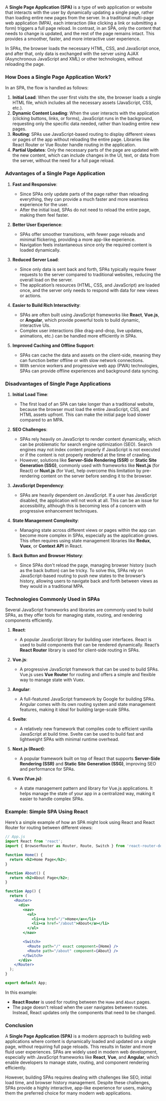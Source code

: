 A **Single Page Application (SPA)** is a type of web application or website that interacts with the user by dynamically updating a single page, rather than loading entire new pages from the server. In a traditional multi-page web application (MPA), each interaction (like clicking a link or submitting a form) triggers a full page reload. In contrast, in an SPA, only the content that needs to change is updated, and the rest of the page remains intact. This provides a smoother, faster, and more interactive user experience.

In SPAs, the browser loads the necessary HTML, CSS, and JavaScript once, and after that, only data is exchanged with the server using AJAX (Asynchronous JavaScript and XML) or other technologies, without reloading the page.

### **How Does a Single Page Application Work?**
In an SPA, the flow is handled as follows:
1. **Initial Load**: When the user first visits the site, the browser loads a single HTML file, which includes all the necessary assets (JavaScript, CSS, etc.).
2. **Dynamic Content Loading**: When the user interacts with the application (clicking buttons, links, or forms), JavaScript runs in the background, requesting only the specific data needed, rather than loading entire new pages.
3. **Routing**: SPAs use JavaScript-based routing to display different views or pages of the app without reloading the entire page. Libraries like React Router or Vue Router handle routing in the application.
4. **Partial Updates**: Only the necessary parts of the page are updated with the new content, which can include changes in the UI, text, or data from the server, without the need for a full page reload.

### **Advantages of a Single Page Application**
1. **Fast and Responsive**:
    - Since SPAs only update parts of the page rather than reloading everything, they can provide a much faster and more seamless experience for the user.
    - After the initial load, SPAs do not need to reload the entire page, making them feel faster.
        
2. **Better User Experience**:
    - SPAs offer smoother transitions, with fewer page reloads and minimal flickering, providing a more app-like experience.
    - Navigation feels instantaneous since only the required content is loaded dynamically.
        
3. **Reduced Server Load**:
    - Since only data is sent back and forth, SPAs typically require fewer requests to the server compared to traditional websites, reducing the overall load on the server.
    - The application’s resources (HTML, CSS, and JavaScript) are loaded once, and the server only needs to respond with data for new views or actions.
        
4. **Easier to Build Rich Interactivity**:
    - SPAs are often built using JavaScript frameworks like **React**, **Vue.js**, or **Angular**, which provide powerful tools to build dynamic, interactive UIs.
    - Complex user interactions (like drag-and-drop, live updates, animations, etc.) can be handled more efficiently in SPAs.
        
5. **Improved Caching and Offline Support**:
    - SPAs can cache the data and assets on the client-side, meaning they can function better offline or with slow network connections.
    - With service workers and progressive web app (PWA) technologies, SPAs can provide offline experiences and background data syncing.

### **Disadvantages of Single Page Applications**
1. **Initial Load Time**:
    - The first load of an SPA can take longer than a traditional website, because the browser must load the entire JavaScript, CSS, and HTML assets upfront. This can make the initial page load slower compared to an MPA.
        
2. **SEO Challenges**:
    - SPAs rely heavily on JavaScript to render content dynamically, which can be problematic for search engine optimization (SEO). Search engines may not index content properly if JavaScript is not executed or if the content is not properly rendered at the time of crawling.
    - However, solutions like **Server-Side Rendering (SSR)** or **Static Site Generation (SSG)**, commonly used with frameworks like **Next.js** (for React) or **Nuxt.js** (for Vue), help overcome this limitation by pre-rendering content on the server before sending it to the browser.
        
3. **JavaScript Dependency**:
    - SPAs are heavily dependent on JavaScript. If a user has JavaScript disabled, the application will not work at all. This can be an issue for accessibility, although this is becoming less of a concern with progressive enhancement techniques.
        
4. **State Management Complexity**:
    - Managing state across different views or pages within the app can become more complex in SPAs, especially as the application grows. This often requires using state management libraries like **Redux**, **Vuex**, or **Context API** in React.
        
5. **Back Button and Browser History**:
    - Since SPAs don't reload the page, managing browser history (such as the back button) can be tricky. To solve this, SPAs rely on JavaScript-based routing to push new states to the browser’s history, allowing users to navigate back and forth between views as they would in a traditional MPA.
        

### **Technologies Commonly Used in SPAs**
Several JavaScript frameworks and libraries are commonly used to build SPAs, as they offer tools for managing state, routing, and rendering components efficiently.

1. **React**:
    - A popular JavaScript library for building user interfaces. React is used to build components that can be rendered dynamically. React’s **React Router** library is used for client-side routing in SPAs.
        
2. **Vue.js**:
    - A progressive JavaScript framework that can be used to build SPAs. Vue.js uses **Vue Router** for routing and offers a simple and flexible way to manage state with Vuex.
        
3. **Angular**:
    
    - A full-featured JavaScript framework by Google for building SPAs. Angular comes with its own routing system and state management features, making it ideal for building large-scale SPAs.
        
4. **Svelte**:
    - A relatively new framework that compiles code to efficient vanilla JavaScript at build time. Svelte can be used to build fast and lightweight SPAs with minimal runtime overhead.
        
5. **Next.js (React)**:
    
    - A popular framework built on top of React that supports **Server-Side Rendering (SSR)** and **Static Site Generation (SSG)**, improving SEO and performance for SPAs.
        
6. **Vuex (Vue.js)**:
    - A state management pattern and library for Vue.js applications. It helps manage the state of your app in a centralized way, making it easier to handle complex SPAs.
        

### **Example: Simple SPA Using React**

Here’s a simple example of how an SPA might look using React and React Router for routing between different views:

```jsx
// App.js
import React from 'react';
import { BrowserRouter as Router, Route, Switch } from 'react-router-dom';

function Home() {
  return <h2>Home Page</h2>;
}

function About() {
  return <h2>About Page</h2>;
}

function App() {
  return (
    <Router>
      <div>
        <nav>
          <ul>
            <li><a href="/">Home</a></li>
            <li><a href="/about">About</a></li>
          </ul>
        </nav>

        <Switch>
          <Route path="/" exact component={Home} />
          <Route path="/about" component={About} />
        </Switch>
      </div>
    </Router>
  );
}

export default App;
```

In this example:
- **React Router** is used for routing between the `Home` and `About` pages.
- The page doesn't reload when the user navigates between routes. Instead, React updates only the components that need to be changed.

### **Conclusion**

A **Single Page Application (SPA)** is a modern approach to building web applications where content is dynamically loaded and updated on a single page, without requiring full page reloads. This results in faster and more fluid user experiences. SPAs are widely used in modern web development, especially with JavaScript frameworks like **React**, **Vue**, and **Angular**, which enable developers to manage state, routing, and component rendering efficiently.

However, building SPAs requires dealing with challenges like SEO, initial load time, and browser history management. Despite these challenges, SPAs provide a highly interactive, app-like experience for users, making them the preferred choice for many modern web applications.